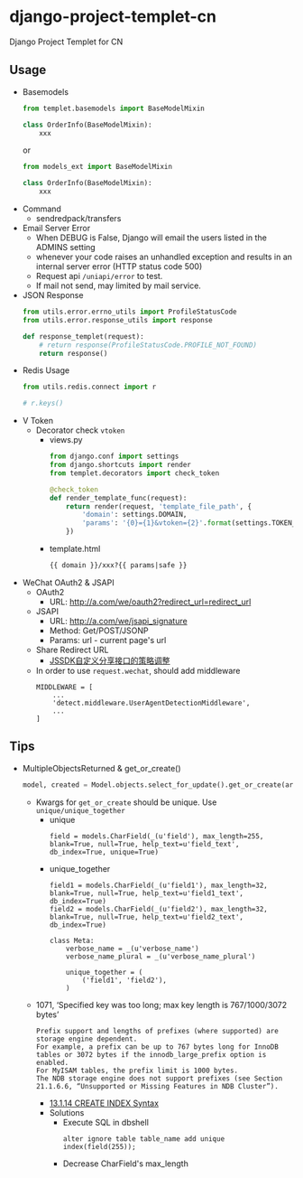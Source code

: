 # django-project-templet-cn
Django Project Templet for CN

## Usage
* Basemodels
  ```python
  from templet.basemodels import BaseModelMixin

  class OrderInfo(BaseModelMixin):
      xxx
  ```
  or
  ```python
  from models_ext import BaseModelMixin

  class OrderInfo(BaseModelMixin):
      xxx
  ```
* Command
  * sendredpack/transfers
* Email Server Error
  * When DEBUG is False, Django will email the users listed in the ADMINS setting
  * whenever your code raises an unhandled exception and results in an internal server error (HTTP status code 500)
  * Request api ``/uniapi/error`` to test.
  * If mail not send, may limited by mail service.
* JSON Response
  ```python
  from utils.error.errno_utils import ProfileStatusCode
  from utils.error.response_utils import response

  def response_templet(request):
      # return response(ProfileStatusCode.PROFILE_NOT_FOUND)
      return response()
  ```
* Redis Usage
  ```python
  from utils.redis.connect import r

  # r.keys()
  ```
* V Token
  * Decorator check ``vtoken``
    * views.py
      ```python
      from django.conf import settings
      from django.shortcuts import render
      from templet.decorators import check_token

      @check_token
      def render_template_func(request):
          return render(request, 'template_file_path', {
              'domain': settings.DOMAIN,
              'params': '{0}={1}&vtoken={2}'.format(settings.TOKEN_CHECK_KEY, 'token_check_key', request.GET.get('vtoken', '')),
          })
      ```
    * template.html
      ```html
      {{ domain }}/xxx?{{ params|safe }}
      ```
* WeChat OAuth2 & JSAPI
  * OAuth2
    * URL: http://a.com/we/oauth2?redirect_url=redirect_url
  * JSAPI
    * URL: http://a.com/we/jsapi_signature
    * Method: Get/POST/JSONP
    * Params: url - current page's url
  * Share Redirect URL
    * [JSSDK自定义分享接口的策略调整](https://mp.weixin.qq.com/s/hAdtKl2i4ilyo9HxT1kXyw)
  * In order to use ``request.wechat``, should add middleware
    ```
    MIDDLEWARE = [
        ...
        'detect.middleware.UserAgentDetectionMiddleware',
        ...
    ]
    ```

## Tips
* MultipleObjectsReturned & get_or_create()
  ```python
  model, created = Model.objects.select_for_update().get_or_create(arg1=arg1, arg2=arg2)
  ```
  * Kwargs for ``get_or_create`` should be unique. Use ``unique/unique_together``
    * unique
      ```
      field = models.CharField(_(u'field'), max_length=255, blank=True, null=True, help_text=u'field_text', db_index=True, unique=True)
      ```
    * unique_together
      ```
      field1 = models.CharField(_(u'field1'), max_length=32, blank=True, null=True, help_text=u'field1_text', db_index=True)
      field2 = models.CharField(_(u'field2'), max_length=32, blank=True, null=True, help_text=u'field2_text', db_index=True)

      class Meta:
          verbose_name = _(u'verbose_name')
          verbose_name_plural = _(u'verbose_name_plural')

          unique_together = (
              ('field1', 'field2'),
          )
      ```
  * 1071, ‘Specified key was too long; max key length is 767/1000/3072 bytes’
    ```
    Prefix support and lengths of prefixes (where supported) are storage engine dependent.
    For example, a prefix can be up to 767 bytes long for InnoDB tables or 3072 bytes if the innodb_large_prefix option is enabled.
    For MyISAM tables, the prefix limit is 1000 bytes.
    The NDB storage engine does not support prefixes (see Section 21.1.6.6, “Unsupported or Missing Features in NDB Cluster”).
    ```
    * [13.1.14 CREATE INDEX Syntax](https://dev.mysql.com/doc/refman/5.7/en/create-index.html)
    * Solutions
      * Execute SQL in dbshell
        ```
        alter ignore table table_name add unique index(field(255));
        ```
      * Decrease CharField's max_length
